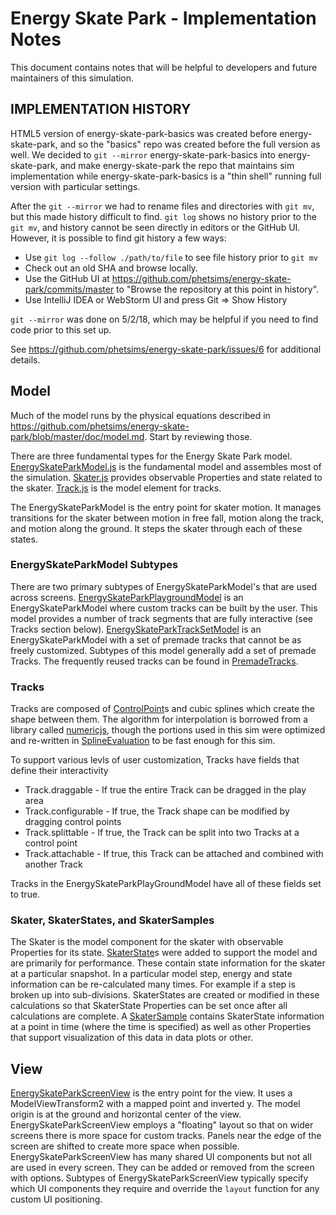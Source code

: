 # Energy Skate Park - Implementation Notes

This document contains notes that will be helpful to developers and future maintainers of this simulation.

## IMPLEMENTATION HISTORY
HTML5 version of energy-skate-park-basics was created before energy-skate-park, and so the "basics" repo was created
before the full version as well. We decided to `git --mirror` energy-skate-park-basics into energy-skate-park, and make
energy-skate-park the repo that maintains sim implementation while energy-skate-park-basics is a "thin shell" running
full version with particular settings.

After the `git --mirror` we had to rename files and directories with `git mv`, but this made history difficult to find.
`git log` shows no history prior to the `git mv`, and history cannot be seen directly in editors or the GitHub UI.
However, it is possible to find git history a few ways:
 - Use `git log --follow ./path/to/file` to see file history prior to `git mv`
 - Check out an old SHA and browse locally.
 - Use the GitHub UI at https://github.com/phetsims/energy-skate-park/commits/master to "Browse the repository at this point in history".
 - Use IntelliJ IDEA or WebStorm UI and press Git => Show History

`git --mirror` was done on 5/2/18, which may be helpful if you need to find code prior to this set up.

See https://github.com/phetsims/energy-skate-park/issues/6 for additional details.

## Model

Much of the model runs by the physical equations described in https://github.com/phetsims/energy-skate-park/blob/master/doc/model.md. Start
by reviewing those.

There are three fundamental types for the Energy Skate Park model. [EnergySkateParkModel.js](https://github.com/phetsims/energy-skate-park/blob/master/js/common/model/EnergySkatePark.js) is the fundamental model and
assembles most of the simulation. [Skater.js](https://github.com/phetsims/energy-skate-park/blob/master/js/common/model/Skater.js) provides observable
Properties and state related to the skater. [Track.js](https://github.com/phetsims/energy-skate-park/blob/master/js/common/model/Track.js) is
the model element for tracks.

The EnergySkateParkModel is the entry point for skater motion. It manages transitions for the skater between motion
in free fall, motion along the track, and motion along the ground. It steps the skater through each of these states.

### EnergySkateParkModel Subtypes
There are two primary subtypes of EnergySkateParkModel's that are used across screens. [EnergySkateParkPlaygroundModel](https://github.com/phetsims/energy-skate-park/blob/master/js/common/model/EnergySkateParkPlaygroundModel.js)
is an EnergySkateParkModel where custom tracks can be built by the user. This model provides a number of track segments that are fully
interactive (see Tracks section below). [EnergySkateParkTrackSetModel](https://github.com/phetsims/energy-skate-park/blob/master/js/common/model/EnergySkateParkTrackSetModel.js)
is an EnergySkateParkModel with a set of premade tracks that cannot be as freely customized. Subtypes of this model
generally add a set of premade Tracks. The frequently reused tracks can be found in [PremadeTracks](https://github.com/phetsims/energy-skate-park/blob/master/js/common/model/PremadeTracks.js).

### Tracks
Tracks are composed of [ControlPoint](https://github.com/phetsims/energy-skate-park/blob/master/js/common/model/ControlPoint.js)s and
cubic splines which create the shape between them. The algorithm for interpolation is borrowed from a library called [numericjs](http://www.numericjs.com/),
though the portions used in this sim were optimized and re-written in [SplineEvaluation](https://github.com/phetsims/energy-skate-park/blob/master/js/common/model/SplineEvaluation.js)
to be fast enough for this sim.

To support various levls of user customization, Tracks have fields that define their interactivity
 * Track.draggable - If true the entire Track can be dragged in the play area
 * Track.configurable - If true, the Track shape can be modified by dragging control points
 * Track.splittable - If true, the Track can be split into two Tracks at a control point
 * Track.attachable - If true, this Track can be attached and combined with another Track

Tracks in the EnergySkateParkPlayGroundModel have all of these fields set to true.

### Skater, SkaterStates, and SkaterSamples
The Skater is the model component for the skater with observable Properties for its state.
[SkaterState](https://github.com/phetsims/energy-skate-park/blob/master/js/common/model/SkaterState.js)s were added to
support the model and are primarily for performance. These contain state information for the skater at a particular snapshot.
In a particular model step, energy and state information can be re-calculated many times. For example if a step is broken up into
sub-divisions. SkaterStates are created or modified in these calculations so that SkaterState Properties can be set once
after all calculations are complete. A [SkaterSample](https://github.com/phetsims/energy-skate-park/blob/master/js/common/model/SkaterSample.js)
contains SkaterState information at a point in time (where the time is specified) as well as other Properties that
support visualization of this data in data plots or other.


## View
[EnergySkateParkScreenView](https://github.com/phetsims/energy-skate-park/blob/master/js/common/view/EnergySkateParkScreenView.js)
is the entry point for the view. It uses a ModelViewTransform2 with a mapped point and inverted y. The model origin is at the ground and
horizontal center of the view. EnergySkateParkScreenView employs a "floating" layout so that on wider screens there is more
space for custom tracks. Panels near the edge of the screen are shifted to create more space when possible.
EnergySkateParkScreenView has many shared UI components but not all are used in every screen. They can be added or
removed from the screen with options. Subtypes of EnergySkateParkScreenView typically specify which UI components
they require and override the `layout` function for any custom UI positioning.

